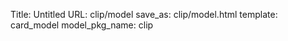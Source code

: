 Title: Untitled
URL: clip/model
save_as: clip/model.html
template: card_model
model_pkg_name: clip

